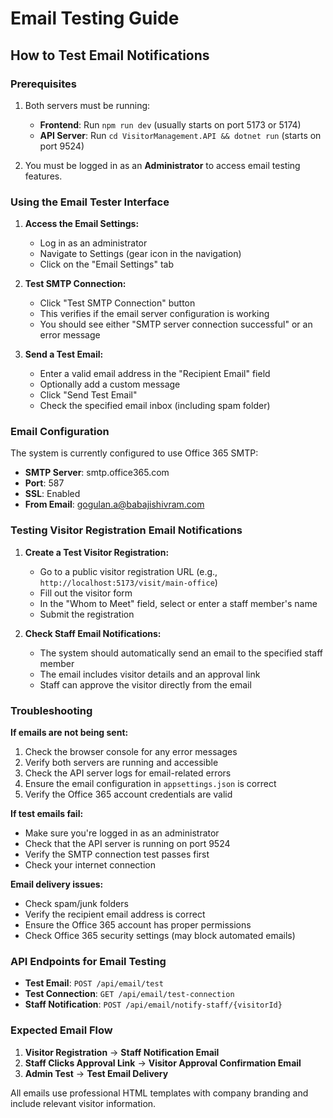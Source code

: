 # Email Testing Guide

## How to Test Email Notifications

### Prerequisites
1. Both servers must be running:
   - **Frontend**: Run `npm run dev` (usually starts on port 5173 or 5174)
   - **API Server**: Run `cd VisitorManagement.API && dotnet run` (starts on port 9524)

2. You must be logged in as an **Administrator** to access email testing features.

### Using the Email Tester Interface

1. **Access the Email Settings:**
   - Log in as an administrator
   - Navigate to Settings (gear icon in the navigation)
   - Click on the "Email Settings" tab

2. **Test SMTP Connection:**
   - Click "Test SMTP Connection" button
   - This verifies if the email server configuration is working
   - You should see either "SMTP server connection successful" or an error message

3. **Send a Test Email:**
   - Enter a valid email address in the "Recipient Email" field
   - Optionally add a custom message
   - Click "Send Test Email"
   - Check the specified email inbox (including spam folder)

### Email Configuration
The system is currently configured to use Office 365 SMTP:
- **SMTP Server**: smtp.office365.com
- **Port**: 587
- **SSL**: Enabled
- **From Email**: gogulan.a@babajishivram.com

### Testing Visitor Registration Email Notifications

1. **Create a Test Visitor Registration:**
   - Go to a public visitor registration URL (e.g., `http://localhost:5173/visit/main-office`)
   - Fill out the visitor form
   - In the "Whom to Meet" field, select or enter a staff member's name
   - Submit the registration

2. **Check Staff Email Notifications:**
   - The system should automatically send an email to the specified staff member
   - The email includes visitor details and an approval link
   - Staff can approve the visitor directly from the email

### Troubleshooting

**If emails are not being sent:**
1. Check the browser console for any error messages
2. Verify both servers are running and accessible
3. Check the API server logs for email-related errors
4. Ensure the email configuration in `appsettings.json` is correct
5. Verify the Office 365 account credentials are valid

**If test emails fail:**
- Make sure you're logged in as an administrator
- Check that the API server is running on port 9524
- Verify the SMTP connection test passes first
- Check your internet connection

**Email delivery issues:**
- Check spam/junk folders
- Verify the recipient email address is correct
- Ensure the Office 365 account has proper permissions
- Check Office 365 security settings (may block automated emails)

### API Endpoints for Email Testing

- **Test Email**: `POST /api/email/test`
- **Test Connection**: `GET /api/email/test-connection`
- **Staff Notification**: `POST /api/email/notify-staff/{visitorId}`

### Expected Email Flow

1. **Visitor Registration** → **Staff Notification Email**
2. **Staff Clicks Approval Link** → **Visitor Approval Confirmation Email**
3. **Admin Test** → **Test Email Delivery**

All emails use professional HTML templates with company branding and include relevant visitor information.
